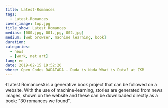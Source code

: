 ```yaml
---
title: Latest-Romances
tags:
  - Latest-Romances
cover_image: top.jpg
title_show: Latest Romances
medias: [000.jpg, 001.jpg, 002.jpg]
medium: [web browser, machine learning, book]
duration:
categories:
  - news
  - [work, net art]
lang: en
date: 2019-02-15 19:52:20
where: Open Codes DADATADA – Dada is Nada What is Data? at ZKM
---
```

《Latest Romances》 is a generative book project that can be followed on a website.
With the use of machine-learning, stories are generated from news images, shown on the website and these can be downloaded directly as a book: "30 romances we found".
<!--
# Tag Plugins
## Image
{% img [class names] /path/to/image [width] [height] "title text 'alt text'" %}

## Link
{% link text url [external] [title] %}

## YouTube
{% youtube video_id %}

## Vimeo
{% vimeo video_id [width] [height] %}

<!-- more -->
